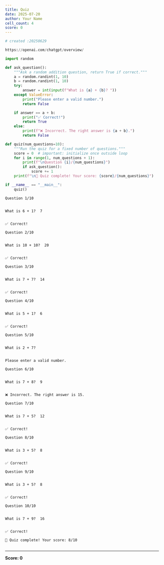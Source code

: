 ```yaml
---
title: Quiz
date: 2025-07-20
author: Your Name
cell_count: 4
score: 0
---
```


```python
# created :20250629
```


```python
https://openai.com/chatgpt/overview/
```


```python
import random

def ask_question():
    """Ask a random addition question, return True if correct."""
    a = random.randint(1, 10)
    b = random.randint(1, 10)
    try:
        answer = int(input(f"What is {a} + {b}? "))
    except ValueError:
        print("Please enter a valid number.")
        return False

    if answer == a + b:
        print("✅ Correct!")
        return True
    else:
        print(f"❌ Incorrect. The right answer is {a + b}.")
        return False

def quiz(num_questions=10):
    """Run the quiz for a fixed number of questions."""
    score = 0  # important: initialize once outside loop
    for i in range(1, num_questions + 1):
        print(f"\nQuestion {i}/{num_questions}")
        if ask_question():
            score += 1
    print(f"\n🎉 Quiz complete! Your score: {score}/{num_questions}")

if __name__ == "__main__":
    quiz()
```

    
    Question 1/10
    

    What is 6 + 1?  7
    

    ✅ Correct!
    
    Question 2/10
    

    What is 10 + 10?  20
    

    ✅ Correct!
    
    Question 3/10
    

    What is 7 + 7?  14
    

    ✅ Correct!
    
    Question 4/10
    

    What is 5 + 1?  6
    

    ✅ Correct!
    
    Question 5/10
    

    What is 2 + 7?  
    

    Please enter a valid number.
    
    Question 6/10
    

    What is 7 + 8?  9
    

    ❌ Incorrect. The right answer is 15.
    
    Question 7/10
    

    What is 7 + 5?  12
    

    ✅ Correct!
    
    Question 8/10
    

    What is 3 + 5?  8
    

    ✅ Correct!
    
    Question 9/10
    

    What is 3 + 5?  8
    

    ✅ Correct!
    
    Question 10/10
    

    What is 7 + 9?  16
    

    ✅ Correct!
    
    🎉 Quiz complete! Your score: 8/10
    


```python

```


---
**Score: 0**